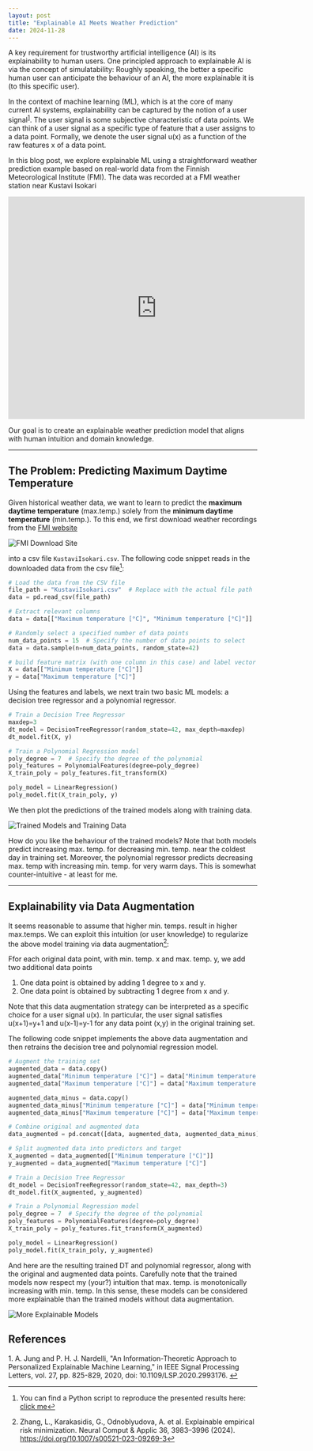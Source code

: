 ```yaml
---
layout: post
title: "Explainable AI Meets Weather Prediction" 
date: 2024-11-28
---
```



A key requirement for trustworthy artificial intelligence (AI) is its explainability to human users. 
One principled approach to explainable AI is via the concept of simulatability: Roughly speaking, 
the better a specific human user can anticipate the behaviour of an AI, the more explainable it 
is (to this specific user). 

In the context of machine learning (ML), which is at the core of many current AI systems, explainability 
can be captured by the notion of a user signal<sup id="fnref1"><a href="#fn1">1</a></sup>. The user signal is some subjective characteristic of 
data points. We can think of a user signal as a specific type of feature that a user assigns to a data point. 
Formally, we denote the user signal u(x) as a function of the raw features x of a data point. 


In this blog post, we explore explainable ML using a straightforward weather prediction example based 
on real-world data from the Finnish Meteorological Institute (FMI). The data was recorded at a FMI weather 
station near Kustavi Isokari 

<iframe
  src="https://www.google.com/maps/embed?pb=!1m18!1m12!1m3!1d2000.1234567890!2d21.123456!3d60.123456!2m3!1f0!2f0!3f0!3m2!1i1024!2i768!4f13.1!3m3!1m2!1s0x1234567890abcdef%3A0xabcdef1234567890!2sIsokari%2C%20Kustavi%2C%20Finland!5e0!3m2!1sen!2sfi!4v1695775176803!5m2!1sen!2sfi&z=6"
  width="600"
  height="450"
  style="border:0;"
  allowfullscreen=""
  loading="lazy"
  referrerpolicy="no-referrer-when-downgrade">
</iframe>

Our goal is to create an explainable weather prediction model that aligns with human intuition 
and domain knowledge.

---

## The Problem: Predicting Maximum Daytime Temperature

Given historical weather data, we want to learn to predict the **maximum daytime temperature** (max.temp.)
solely from the **minimum daytime temperature** (min.temp.). To this end, we first download weather recordings 
from the [FMI website](https://en.ilmatieteenlaitos.fi/download-observations)

![FMI Download Site](assets/PostEERM/FMIDownloadSite.jpg)

into a csv file `KustaviIsokari.csv`. The following code snippet reads in the downloaded data from the csv file[^2]: 
```python
# Load the data from the CSV file
file_path = "KustaviIsokari.csv"  # Replace with the actual file path
data = pd.read_csv(file_path)

# Extract relevant columns
data = data[["Maximum temperature [°C]", "Minimum temperature [°C]"]]

# Randomly select a specified number of data points
num_data_points = 15  # Specify the number of data points to select
data = data.sample(n=num_data_points, random_state=42)

# build feature matrix (with one column in this case) and label vector
X = data[["Minimum temperature [°C]"]]  
y = data["Maximum temperature [°C]"]    
```

Using the features and labels, we next train two basic ML models: 
a decision tree regressor and a polynomial regressor. 
```python
# Train a Decision Tree Regressor
maxdep=3 
dt_model = DecisionTreeRegressor(random_state=42, max_depth=maxdep)
dt_model.fit(X, y)

# Train a Polynomial Regression model
poly_degree = 7  # Specify the degree of the polynomial
poly_features = PolynomialFeatures(degree=poly_degree)
X_train_poly = poly_features.fit_transform(X)

poly_model = LinearRegression()
poly_model.fit(X_train_poly, y)  
```
We then plot the predictions of the trained models along with training data.

![Trained Models and Training Data](assets/PostEERM/dtpolyreg.png)

How do you like the behaviour of the trained models? Note that both models predict increasing 
max. temp. for decreasing min.  temp. near the coldest day in training set. Moreover, 
the polynomial regressor predicts decreasing max. temp with 
increasing min. temp. for very warm days. This is somewhat 
counter-intuitive - at least for me. 


---

## Explainability via Data Augmentation

It seems reasonable to assume that higher min. temps. result in higher max.temps. 
We can exploit this intuition (or user knowledge) to regularize the above model training 
via data augmentation[^3]:

Ffor each original data point, with min. temp. x and max. temp. y, we add two 
additional data points
1. One data point is obtained by adding 1 degree to x and y. 
2. One data point is obtained by subtracting 1 degree from x and y. 

Note that this data augmentation strategy can be interpreted as 
a specific choice for a user signal u(x). In particular, the user signal 
satisfies u(x+1)=y+1 and u(x-1)=y-1 for any data point (x,y) 
in the original training set. 

The following code snippet implements the above data augmentation and 
then retrains the decision tree and polynomial regression model.  
```python
# Augment the training set
augmented_data = data.copy()
augmented_data["Minimum temperature [°C]"] = data["Minimum temperature [°C]"] + 1
augmented_data["Maximum temperature [°C]"] = data["Maximum temperature [°C]"] + 1

augmented_data_minus = data.copy()
augmented_data_minus["Minimum temperature [°C]"] = data["Minimum temperature [°C]"] - 1
augmented_data_minus["Maximum temperature [°C]"] = data["Maximum temperature [°C]"] - 1

# Combine original and augmented data
data_augmented = pd.concat([data, augmented_data, augmented_data_minus], ignore_index=True)

# Split augmented data into predictors and target
X_augmented = data_augmented[["Minimum temperature [°C]"]]
y_augmented = data_augmented["Maximum temperature [°C]"]

# Train a Decision Tree Regressor
dt_model = DecisionTreeRegressor(random_state=42, max_depth=3)
dt_model.fit(X_augmented, y_augmented)

# Train a Polynomial Regression model
poly_degree = 7  # Specify the degree of the polynomial
poly_features = PolynomialFeatures(degree=poly_degree)
X_train_poly = poly_features.fit_transform(X_augmented)

poly_model = LinearRegression()
poly_model.fit(X_train_poly, y_augmented)
```

And here are the resulting trained DT and polynomial regressor, along with the 
original and augmented data points. Carefully note that the trained models 
now respect my (your?) intuition that max. temp. is monotonically increasing 
with min. temp. In this sense, these models can be considered more explainable 
than the trained models without data augmentation. 

![More Explainable Models](assets/PostEERM/dtpolyregexplainable.png)

## References 

<p id="fn1">1. A. Jung and P. H. J. Nardelli, "An Information-Theoretic Approach to Personalized Explainable Machine Learning," in IEEE Signal Processing Letters, vol. 27, pp. 825-829, 2020, doi: 10.1109/LSP.2020.2993176.  <a href="#fnref1">↩</a></p>

[^2]: You can find a Python script to reproduce the presented results here: [click me](assets/PostEERM/ExplainableML.py) 

[^3]: Zhang, L., Karakasidis, G., Odnoblyudova, A. et al. Explainable empirical risk minimization. Neural Comput & Applic 36, 3983–3996 (2024). https://doi.org/10.1007/s00521-023-09269-3




